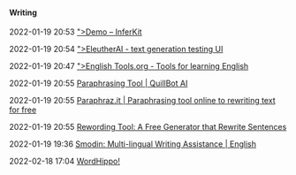 ####  Writing

2022-01-19 20:53 [&quot;&gt;Demo – InferKit](https://app.inferkit.com/demo)

2022-01-19 20:54 [&quot;&gt;EleutherAI - text generation testing UI](https://6b.eleuther.ai/)

2022-01-19 20:47 [&quot;&gt;English Tools.org - Tools for learning English](https://www.englishtools.org/en)

2022-01-19 20:55 [Paraphrasing Tool | QuillBot AI](https://quillbot.com/)

2022-01-19 20:55 [Paraphraz.it | Paraphrasing tool online to rewriting text for free](https://paraphraz.it/)

2022-01-19 20:55 [Rewording Tool: A Free Generator that Rewrite Sentences](https://rewritetool.net/)

2022-01-19 19:36 [Smodin: Multi-lingual Writing Assistance | English](https://smodin.io/)

2022-02-18 17:04 [WordHippo!](https://www.wordhippo.com/)



